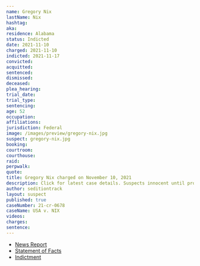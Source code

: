```yaml
---
name: Gregory Nix
lastName: Nix
hashtag:
aka:
residence: Alabama
status: Indicted
date: 2021-11-10
charged: 2021-11-10
indicted: 2021-11-17
convicted:
acquitted:
sentenced:
dismissed:
deceased:
plea_hearing:
trial_date:
trial_type:
sentencing:
age: 52
occupation:
affiliations:
jurisdiction: Federal
image: /images/preview/gregory-nix.jpg
suspect: gregory-nix.jpg
booking:
courtroom:
courthouse:
raid:
perpwalk:
quote:
title: Gregory Nix charged on November 10, 2021
description: Click for latest case details. Suspects innocent until proven guilty.
author: seditiontrack
layout: suspect
published: true
caseNumber: 21-cr-0678
caseName: USA v. NIX
videos:
charges:
sentence:
---
```

- [News Report](https://www.al.com/news/birmingham/2021/11/alabama-man-52-charged-with-assault-on-law-enforcement-during-jan-6-breach-at-us-capitol.html)
- [Statement of Facts](https://www.justice.gov/usao-dc/case-multi-defendant/file/1458896/download)
- [Indictment](https://www.justice.gov/usao-dc/case-multi-defendant/file/1458886/download)

